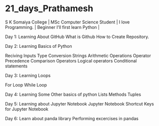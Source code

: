 # 21_days_Prathamesh
S K Somaiya College |
MSc Computer Science Student |
I love Programming. |
Beginner I'll first learn Python |

Day 1: Learning About GitHub
What is Github
How to Create Repository.


Day 2: Learning Basics of Python 

Reciving Inputs 
Type Conversion
Strings
Arithmetic Operations
Operator Precedence
Comparison Operators
Logical operators
Conditional statements

Day 3: Learning Loops 

For Loop
While Loop

Day 4: Learning Some Other basics of python
Lists
Methods
Tuples

Day 5: Learning about Jupyter Notebook
Jupyter Notebook
Shortcut Keys for Jupyter Notebook

Day 6: Learn about panda library
Performing excercises in pandas
